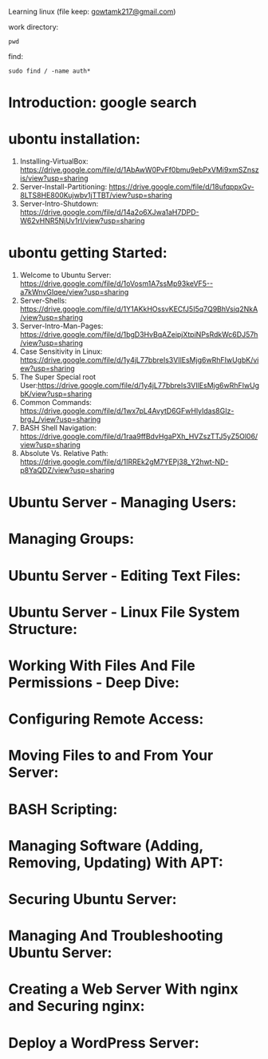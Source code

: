 Learning linux (file keep: gowtamk217@gmail.com)

work directory:

```
pwd
```

find:

```
sudo find / -name auth*
```

# Introduction: google search

# ubontu installation:

1. Installing-VirtualBox: https://drive.google.com/file/d/1AbAwW0PvFf0bmu9ebPxVMi9xmSZnszis/view?usp=sharing
2. Server-Install-Partitioning: https://drive.google.com/file/d/18ufqppxGv-8LTS8HE800Kujwbv1jTTBT/view?usp=sharing
3. Server-Intro-Shutdown: https://drive.google.com/file/d/14a2o6XJwa1aH7DPD-W62vHNR5NjUv1rI/view?usp=sharing

# ubontu getting Started:

1. Welcome to Ubuntu Server: https://drive.google.com/file/d/1oVosm1A7ssMp93keVF5--a7kWnvGIqee/view?usp=sharing
2. Server-Shells: https://drive.google.com/file/d/1Y1AKkHOssvKECfJ5I5q7Q9BhVsiq2NkA/view?usp=sharing
3. Server-Intro-Man-Pages: https://drive.google.com/file/d/1bgD3HvBqAZeipjXtpiNPsRdkWc6DJ57h/view?usp=sharing
4. Case Sensitivity in Linux: https://drive.google.com/file/d/1y4jL77bbreIs3VIlEsMjg6wRhFIwUgbK/view?usp=sharing
5. The Super Special root User:https://drive.google.com/file/d/1y4jL77bbreIs3VIlEsMjg6wRhFIwUgbK/view?usp=sharing
6. Common Commands: https://drive.google.com/file/d/1wx7pL4AvytD6GFwHlyIdas8GIz-brgJ_/view?usp=sharing
7. BASH Shell Navigation: https://drive.google.com/file/d/1raa9ffBdvHgaPXh_HVZszTTJ5yZ5Ol06/view?usp=sharing
8. Absolute Vs. Relative Path: https://drive.google.com/file/d/1IRREk2gM7YEPj38_Y2hwt-ND-p8YaQDZ/view?usp=sharing

# Ubuntu Server - Managing Users:

# Managing Groups:

# Ubuntu Server - Editing Text Files:

# Ubuntu Server - Linux File System Structure:

# Working With Files And File Permissions - Deep Dive:

# Configuring Remote Access:

# Moving Files to and From Your Server:

# BASH Scripting:

# Managing Software (Adding, Removing, Updating) With APT:

# Securing Ubuntu Server:

# Managing And Troubleshooting Ubuntu Server:

# Creating a Web Server With nginx and Securing nginx:

# Deploy a WordPress Server:
